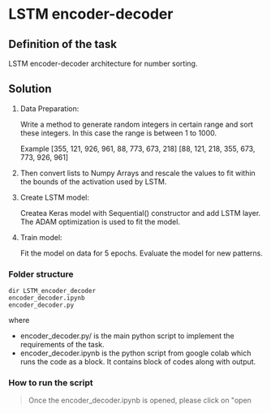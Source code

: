 # LSTM encoder-decoder

## Definition of the task

LSTM encoder-decoder architecture for number sorting.

## Solution

1. Data Preparation:

   Write a method to generate random integers in certain range and sort these integers. In this case the range is between 1 to 1000. 

   Example [355, 121, 926, 961, 88, 773, 673, 218] [88, 121, 218, 355, 673, 773, 926, 961]

2. Then convert lists to Numpy Arrays and rescale the values to fit within the bounds of the activation used by LSTM.

3. Create LSTM model:

   Createa Keras model with Sequential() constructor and add LSTM layer. The ADAM optimization is used to fit the model.

4. Train model:

   Fit the model on data for 5 epochs. Evaluate the model for new patterns. 

### Folder structure

```shellcript
dir LSTM_encoder_decoder
encoder_decoder.ipynb
encoder_decoder.py
```

where
- encoder_decoder.py/ is the main python script to implement the requirements of the task.
- encoder_decoder.ipynb is the python script from google colab which runs the code as a block. It contains block of codes along with output.

### How to run the script

> Once the encoder_decoder.ipynb is opened, please click on "open



